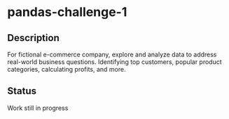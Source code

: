 # pandas-challenge-1
## Description
For fictional e-commerce company, explore and analyze data to address real-world business questions. Identifying top customers, popular product categories, calculating profits, and more.
## Status
Work still in progress